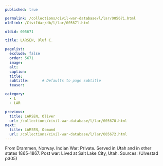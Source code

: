 ```yaml
---
published: true

permalink: /collections/civil-war-database/l/lar/005671.html
oldlink: /CivilWar/db/l/lar/005671.html

oldid: 005671

title: LARSEN, Oluf C.

pagelist:
  exclude: false
  order: 5671
  image: 
  alt:
  caption:
  title:
  subtitle:      # Defaults to page subtitle
  teaser:

category: 
  - L 
  - LAR

previous:
  title: LARSEN, Oliver
  url: /collections/civil-war-database/l/lar/005670.html  
next:
  title: LARSEN, Osmund
  url: /collections/civil-war-database/l/lar/005672.html   
---
```

From Drammen, Norway. Indian War: Private. Served in Utah and in other states 1865-1867. Post war: Lived at Salt Lake City, Utah. Sources: (Ulvestad p305)